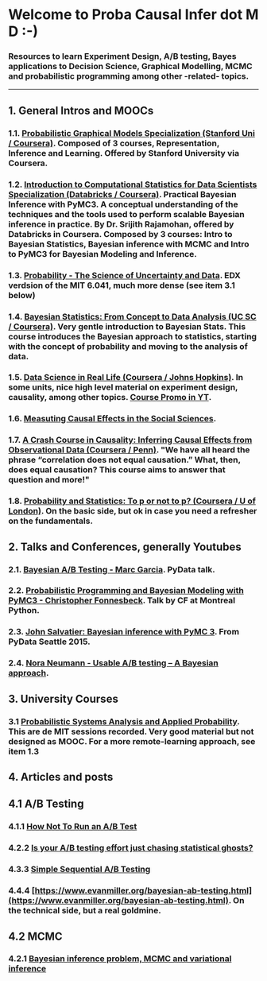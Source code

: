 # Welcome to Proba Causal Infer dot M D :-) 

### Resources to learn Experiment Design, A/B testing, Bayes applications to Decision Science, Graphical Modelling, MCMC and probabilistic programming among other -related- topics.

---

## 1. General Intros and MOOCs

### 1.1. [Probabilistic Graphical Models Specialization (Stanford Uni / Coursera)](https://www.coursera.org/specializations/probabilistic-graphical-models). Composed of 3 courses, Representation, Inference and Learning. Offered by Stanford University via Coursera.
### 1.2. [Introduction to Computational Statistics for Data Scientists Specialization (Databricks / Coursera)](https://www.coursera.org/specializations/compstats). Practical Bayesian Inference with PyMC3. A conceptual understanding of the techniques and the tools used to perform scalable Bayesian inference in practice. By Dr. Srijith Rajamohan, offered by Databricks in Coursera. Composed by 3 courses: Intro to Bayesian Statistics, Bayesian inference with MCMC and Intro to PyMC3 for Bayesian Modeling and Inference. 
### 1.3. [Probability - The Science of Uncertainty and Data](https://www.edx.org/course/probability-the-science-of-uncertainty-and-data?utm_source=ocwprod-mit-opencourseware&utm_medium=affiliate_partner?utm_source=OCW&utm_medium=CHP&utm_campaign=OCW). EDX verdsion of the MIT 6.041, much more dense (see item 3.1 below)
### 1.4. [Bayesian Statistics: From Concept to Data Analysis (UC SC / Coursera)](https://www.coursera.org/learn/bayesian-statistics). Very gentle introduction to Bayesian Stats. This course introduces the Bayesian approach to statistics, starting with the concept of probability and moving to the analysis of data.
### 1.5. [Data Science in Real Life (Coursera / Johns Hopkins)](https://www.coursera.org/learn/real-life-data-science#syllabus). In some units, nice high level material on experiment design, causality, among other topics. [Course Promo in YT](https://www.youtube.com/watch?v=9BIYmw5wnBI).
### 1.6. [Measuting Causal Effects in the Social Sciences](https://www.coursera.org/learn/causal-effects). 
### 1.7. [A Crash Course in Causality: Inferring Causal Effects from Observational Data (Coursera / Penn)](https://www.coursera.org/learn/crash-course-in-causality). "We have all heard the phrase “correlation does not equal causation.”  What, then, does equal causation?  This course aims to answer that question and more!"
### 1.8. [Probability and Statistics: To p or not to p? (Coursera / U of London)](https://www.coursera.org/learn/probability-statistics#syllabus). On the basic side, but ok in case you need a refresher on the fundamentals. 



## 2. Talks and Conferences, generally Youtubes 

### 2.1. [Bayesian A/B Testing - Marc Garcia](https://www.youtube.com/watch?v=UxEFAkDlkiA). PyData talk. 
### 2.2. [Probabilistic Programming and Bayesian Modeling with PyMC3 - Christopher Fonnesbeck](https://www.youtube.com/watch?v=M-kBB2I4QlE). Talk by CF at Montreal Python. 
### 2.3. [John Salvatier: Bayesian inference with PyMC 3](https://www.youtube.com/watch?v=VVbJ4jEoOfU). From PyData Seattle 2015.
### 2.4. [Nora Neumann - Usable A/B testing – A Bayesian approach](https://www.youtube.com/watch?v=PSqtcNZDj4A).


## 3. University Courses

### 3.1 [Probabilistic Systems Analysis and Applied Probability](https://ocw.mit.edu/courses/electrical-engineering-and-computer-science/6-041-probabilistic-systems-analysis-and-applied-probability-fall-2010/video-lectures/). This are de MIT sessions recorded. Very good material but not designed as MOOC. For a more remote-learning approach, see item 1.3

## 4. Articles and posts

## 4.1 A/B Testing

### 4.1.1 [How Not To Run an A/B Test](https://www.evanmiller.org/how-not-to-run-an-ab-test.html)
### 4.2.2 [Is your A/B testing effort just chasing statistical ghosts?](https://booking.ai/is-your-a-b-testing-effort-just-chasing-statistical-ghosts-eb85602bef7e)
### 4.3.3 [Simple Sequential A/B Testing](https://www.evanmiller.org/sequential-ab-testing.html)
### 4.4.4 [https://www.evanmiller.org/bayesian-ab-testing.html](https://www.evanmiller.org/bayesian-ab-testing.html). On the technical side, but a real goldmine.

## 4.2 MCMC

### 4.2.1 [Bayesian inference problem, MCMC and variational inference](https://towardsdatascience.com/bayesian-inference-problem-mcmc-and-variational-inference-25a8aa9bce29)
